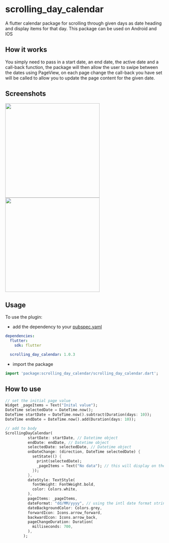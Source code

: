 # scrolling_day_calendar

A flutter calendar package for scrolling through given days as date heading and display items for that day. This package can be used on Android and IOS

## How it works
You simply need to pass in a start date, an end date, the active date and a call-back function, the package will then allow 
the user to swipe between the dates using PageView, on each page change the call-back you have set will be called 
to allow you to update the page content for the given date.


## Screenshots
<img src="https://github.com/bmb-enterprises/scrolling-day-calendar/blob/master/sample_images/1.png?raw=true" height="300em" />
<img src="https://github.com/bmb-enterprises/scrolling-day-calendar/blob/master/sample_images/2.png?raw=true" height="300em" />


## Usage 

To use the plugin: 

* add the dependency to your [pubspec.yaml](https://github.com/bmb-enterprises/scrolling-day-calendar/tree/master/example)

```yaml
dependencies:
  flutter:
    sdk: flutter

  scrolling_day_calendar: 1.0.3

```

* import the package 
```dart 
import 'package:scrolling_day_calendar/scrolling_day_calendar.dart';

```

## How to use

```dart
// set the initial page value
Widget _pageItems = Text("Inital value");
DateTime selectedDate = DateTime.now();
DateTime startDate = DateTime.now().subtract(Duration(days: 10));
DateTime endDate = DateTime.now().add(Duration(days: 10));

// add to body
ScrollingDayCalendar(
          startDate: startDate, // Datetime object
          endDate: endDate, // Datetime object
          selectedDate: selectedDate, // Datetime object
          onDateChange: (direction, DateTime selectedDate) {
            setState(() {
              print(selectedDate);
              _pageItems = Text("No data"); // this will display on the new page
            });
          },
          dateStyle: TextStyle(
            fontWeight: FontWeight.bold,
            color: Colors.white,
          ),
          pageItems: _pageItems,
          dateFormat: "dd/MM/yyyy", // using the intl date format string
          dateBackgroundColor: Colors.grey,
          forwardIcon: Icons.arrow_forward,
          backwardIcon: Icons.arrow_back,
          pageChangeDuration: Duration(
            milliseconds: 700,
          ),
        );
```
